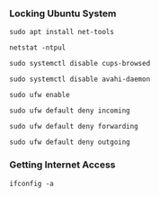 ### Locking Ubuntu System

`sudo apt install net-tools`

`netstat -ntpul`

`sudo systemctl disable cups-browsed`
 
`sudo systemctl disable avahi-daemon`
 
`sudo ufw enable`
 
`sudo ufw default deny incoming`

`sudo ufw default deny forwarding`

`sudo ufw default deny outgoing`


### Getting Internet Access

`ifconfig -a`

